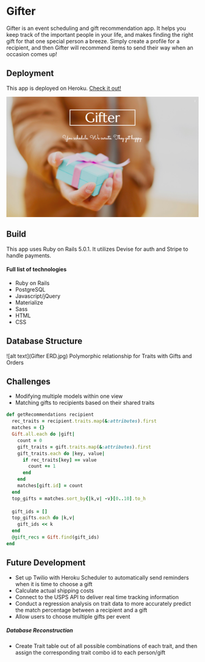 # Gifter

Gifter is an event scheduling and gift recommendation app. It helps you keep track of the important people in your life, and makes finding the right gift for that one special person a breeze. Simply create a profile for a recipient, and then Gifter will recommend items to send their way when an occasion comes up!

## Deployment
This app is deployed on Heroku. [Check it out!](https://stark-anchorage-54987.herokuapp.com/)

![alt-text](Homepage.png)

## Build
This app uses Ruby on Rails 5.0.1. It utilizes Devise for auth and Stripe to handle payments.

#### Full list of technologies
* Ruby on Rails
* PostgreSQL
* Javascript/jQuery
* Materialize
* Sass
* HTML
* CSS

## Database Structure
![alt text](Gifter ERD.jpg)
Polymorphic relationship for Traits with Gifts and Orders

## Challenges
* Modifying multiple models within one view
* Matching gifts to recipients based on their shared traits
```Ruby
def getRecommendations recipient
  rec_traits = recipient.traits.map(&:attributes).first
  matches = {}
  Gift.all.each do |gift|
    count = 0
    gift_traits = gift.traits.map(&:attributes).first
    gift_traits.each do |key, value|
      if rec_traits[key] == value
        count += 1
      end
    end
    matches[gift.id] = count
  end
  top_gifts = matches.sort_by{|k,v| -v}[0..10].to_h

  gift_ids = []
  top_gifts.each do |k,v|
    gift_ids << k
  end
  @gift_recs = Gift.find(gift_ids)
end
```

## Future Development
* Set up Twilio with Heroku Scheduler to automatically send reminders when it is time to choose a gift
* Calculate actual shipping costs
* Connect to the USPS API to deliver real time tracking information
* Conduct a regression analysis on trait data to more accurately predict the match percentage between a recipient and a gift
* Allow users to choose multiple gifts per event

##### Database Reconstruction
- Create Trait table out of all possible combinations of each trait, and then assign the corresponding trait combo id to each person/gift
